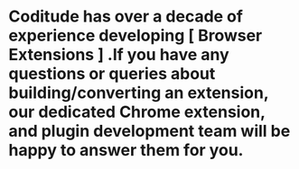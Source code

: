
# Coditude has over a decade of experience developing [ Browser Extensions ] .If you have any questions or queries about building/converting an extension, our dedicated Chrome extension, and plugin development team will be happy to answer them for you.
